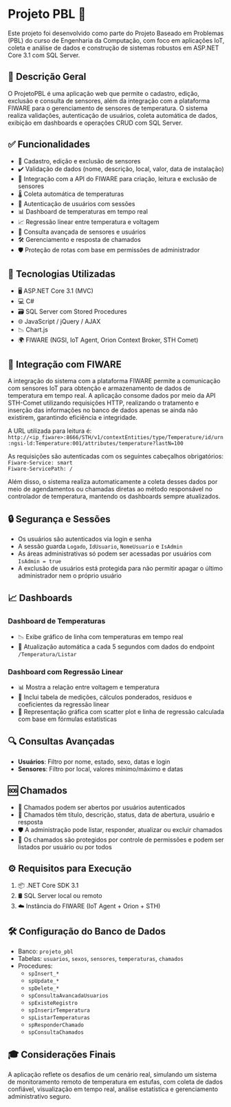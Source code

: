 # Projeto PBL 🚀

Este projeto foi desenvolvido como parte do Projeto Baseado em Problemas (PBL) do curso de Engenharia da Computação, com foco em aplicações IoT, coleta e análise de dados e construção de sistemas robustos em ASP.NET Core 3.1 com SQL Server.


## 📝 Descrição Geral

O ProjetoPBL é uma aplicação web que permite o cadastro, edição, exclusão e consulta de sensores, além da integração com a plataforma FIWARE para o gerenciamento de sensores de temperatura. O sistema realiza validações, autenticação de usuários, coleta automática de dados, exibição em dashboards e operações CRUD com SQL Server.

## ✅ Funcionalidades

- 🧾 Cadastro, edição e exclusão de sensores  
- ✔️ Validação de dados (nome, descrição, local, valor, data de instalação)  
- 🔄 Integração com a API do FIWARE para criação, leitura e exclusão de sensores  
- 🌡️ Coleta automática de temperaturas  
- 🔐 Autenticação de usuários com sessões  
- 📊 Dashboard de temperaturas em tempo real  
- 📈 Regressão linear entre temperatura e voltagem  
- 🔎 Consulta avançada de sensores e usuários  
- 🛠️ Gerenciamento e resposta de chamados  
- 🛡️ Proteção de rotas com base em permissões de administrador  

## 🧰 Tecnologias Utilizadas

- 🖥️ ASP.NET Core 3.1 (MVC)  
- 💻 C#  
- 🗃️ SQL Server com Stored Procedures  
- 🌐 JavaScript / jQuery / AJAX  
- 📉 Chart.js  
- 🌍 FIWARE (NGSI, IoT Agent, Orion Context Broker, STH Comet)   

## 🔗 Integração com FIWARE

A integração do sistema com a plataforma FIWARE permite a comunicação com sensores IoT para obtenção e armazenamento de dados de temperatura em tempo real. A aplicação consome dados por meio da API STH-Comet utilizando requisições HTTP, realizando o tratamento e inserção das informações no banco de dados apenas se ainda não existirem, garantindo eficiência e integridade.

A URL utilizada para leitura é:  
`http://<ip_fiware>:8666/STH/v1/contextEntities/type/Temperature/id/urn:ngsi-ld:Temperature:001/attributes/temperature?lastN=100`

As requisições são autenticadas com os seguintes cabeçalhos obrigatórios:  
`Fiware-Service: smart`  
`Fiware-ServicePath: /`

Além disso, o sistema realiza automaticamente a coleta desses dados por meio de agendamentos ou chamadas diretas ao método responsável no controlador de temperatura, mantendo os dashboards sempre atualizados.

## 🔒 Segurança e Sessões

- Os usuários são autenticados via login e senha  
- A sessão guarda `Logado`, `IdUsuario`, `NomeUsuario` e `IsAdmin`  
- As áreas administrativas só podem ser acessadas por usuários com `IsAdmin = true`  
- A exclusão de usuários está protegida para não permitir apagar o último administrador nem o próprio usuário  

## 📈 Dashboards

### Dashboard de Temperaturas

- 📉 Exibe gráfico de linha com temperaturas em tempo real  
- 🔄 Atualização automática a cada 5 segundos com dados do endpoint `/Temperatura/Listar`  

### Dashboard com Regressão Linear

- 📊 Mostra a relação entre voltagem e temperatura  
- 🧮 Inclui tabela de medições, cálculos ponderados, resíduos e coeficientes da regressão linear  
- 📐 Representação gráfica com scatter plot e linha de regressão calculada com base em fórmulas estatísticas  

## 🔍 Consultas Avançadas

- **Usuários**: Filtro por nome, estado, sexo, datas e login  
- **Sensores**: Filtro por local, valores mínimo/máximo e datas  

## 🆘 Chamados

- 📩 Chamados podem ser abertos por usuários autenticados  
- 📝 Chamados têm título, descrição, status, data de abertura, usuário e resposta  
- 🛡️ A administração pode listar, responder, atualizar ou excluir chamados  
- 👤 Os chamados são protegidos por controle de permissões e podem ser listados por usuário ou por todos  

## ⚙️ Requisitos para Execução

1. 📦 .NET Core SDK 3.1  
2. 🛢️ SQL Server local ou remoto  
3. ☁️ Instância do FIWARE (IoT Agent + Orion + STH)  

## 🛠️ Configuração do Banco de Dados

- Banco: `projeto_pbl`  
- Tabelas: `usuarios`, `sexos`, `sensores`, `temperaturas`, `chamados`  
- Procedures:  
  - `spInsert_*`  
  - `spUpdate_*`  
  - `spDelete_*`  
  - `spConsultaAvancadaUsuarios`  
  - `spExisteRegistro`  
  - `spInserirTemperatura`  
  - `spListarTemperaturas`  
  - `spResponderChamado`  
  - `spConsultaChamados`  

## 🎓 Considerações Finais

A aplicação reflete os desafios de um cenário real, simulando um sistema de monitoramento remoto de temperatura em estufas, com coleta de dados confiável, visualização em tempo real, análise estatística e gerenciamento administrativo seguro.


